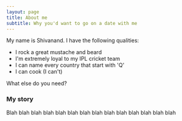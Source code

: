 ```yaml
---
layout: page
title: About me
subtitle: Why you'd want to go on a date with me
---
```


My name is Shivanand. I have the following qualities:

- I rock a great mustache and beard
- I'm extremely loyal to my IPL cricket team
- I can name every country that start with 'Q'
- I can cook (I can't)

What else do you need?

### My story

Blah blah blah blah blah blah blah blah blah blah blah blah blah blah
